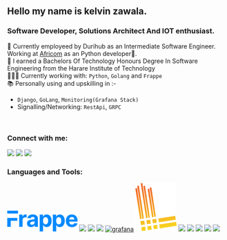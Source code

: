 ## Hello my name is kelvin zawala.


### Software Developer, Solutions Architect And IOT enthusiast.
👔  Currently employeed by Durihub as an Intermediate Software Engineer.
Working at [Africom](http://africom.co.zw) as an Python developer🐍.
<br>
🏫 I earned a Bachelors Of Technology Honours Degree In Software Engineering from the Harare Institute of Technology
<br>
👨🏾‍💻 Currently working with: `Python`, `Golang` and `Frappe`
<br>
📚 Personally using and upskilling in :-
  * `Django`, `GoLang`, `Monitoring(Grafana Stack)`
  * Signalling/Networking: `RestApi`, `GRPC`
<br>

### Connect with me:
[<img src="https://img.icons8.com/color/48/000000/gmail.png"/>][gmail]
[<img src="https://img.icons8.com/color/48/000000/linkedin.png"/>][linkedin]
[<img src="https://img.icons8.com/color/48/000000/resume.png"/>][resume]

### Languages and Tools:
[![Frappe](./files/frappe.png)](https://frappeframework.com/)
[<img src="https://img.icons8.com/color/48/docker.png"/>](https://www.docker.com/)
[<img src="https://img.icons8.com/color/48/000000/golang.png"/>](https://go.dev/doc/)
[<img src="https://img.icons8.com/color/48/python--v1.png"/>](https://www.python.org/)
[<img src="https://img.icons8.com/fluency/48/grafana.png" alt="grafana"/>](https://grafana.com/)
[![Loki](./files/logo-loki.svg)](https://grafana.com/oss/loki/)
[<img src="https://img.icons8.com/color/48/000000/linux--v1.png"/>](https://www.linux.org/)
[<img src="https://img.icons8.com/color/48/nginx.png"/>](https://www.nginx.com/)
[<img src="https://img.icons8.com/color/48/ansible.png"/>](https://www.ansible.com/)
[<img src="https://img.icons8.com/nolan/64/javascript.png"/>](https://js.org/index.html)
[<img src="https://img.icons8.com/color/48/nvidia.png"/>](https://www.nvidia.com/en-us/)

[linkedin]: https://www.linkedin.com/in/kelvin-zawala-7a64a7218/
[gmail]: mailto:kelvinzawala@gmail.com
[resume]: https://github.com/Zawala/zawalak/blob/main/files/kelvin's%20Resume.pdf